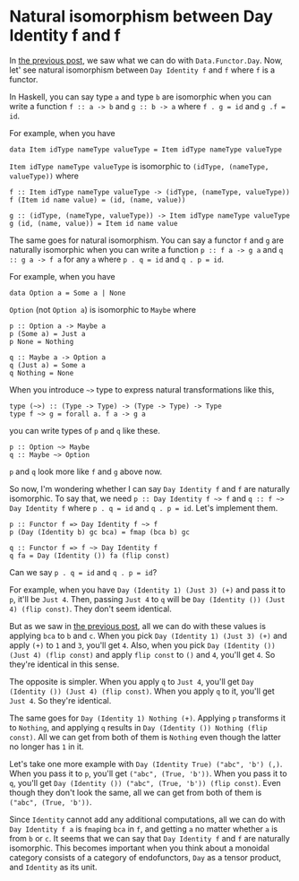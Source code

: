 # Natural isomorphism between Day Identity f and f

In [the previous post](./day.html), we saw what we can do with `Data.Functor.Day`. Now, let' see natural isomorphism between `Day Identity f` and `f` where `f` is a functor.

In Haskell, you can say type `a` and type `b` are isomorphic when you can write a function `f :: a -> b` and `g :: b -> a` where `f . g = id` and `g .f = id`.

For example, when you have

```
data Item idType nameType valueType = Item idType nameType valueType
```

`Item idType nameType valueType` is isomorphic to `(idType, (nameType, valueType))` where

```
f :: Item idType nameType valueType -> (idType, (nameType, valueType))
f (Item id name value) = (id, (name, value))

g :: (idType, (nameType, valueType)) -> Item idType nameType valueType
g (id, (name, value)) = Item id name value
```

The same goes for natural isomorphism. You can say a functor `f` and `g` are naturally isomorphic when you can write a function `p :: f a -> g a` and `q :: g a -> f a` for any `a` where `p . q = id` and `q . p = id`.

For example, when you have

```
data Option a = Some a | None
```

`Option` (not `Option a`) is isomorphic to `Maybe` where

```
p :: Option a -> Maybe a
p (Some a) = Just a
p None = Nothing

q :: Maybe a -> Option a
q (Just a) = Some a
q Nothing = None
```

When you introduce `~>` type to express natural transformations like this,

```
type (~>) :: (Type -> Type) -> (Type -> Type) -> Type
type f ~> g = forall a. f a -> g a
```

you can write types of `p` and `q` like these.

```
p :: Option ~> Maybe
q :: Maybe ~> Option
```

`p` and `q` look more like `f` and `g` above now.

So now, I'm wondering whether I can say `Day Identity f` and `f` are naturally isomorphic. To say that, we need `p :: Day Identity f ~> f` and `q :: f ~> Day Identity f` where `p . q = id` and `q . p = id`. Let's implement them.

```
p :: Functor f => Day Identity f ~> f
p (Day (Identity b) gc bca) = fmap (bca b) gc

q :: Functor f => f ~> Day Identity f
q fa = Day (Identity ()) fa (flip const)
```

Can we say `p . q = id` and `q . p = id`?

For example, when you have `Day (Identity 1) (Just 3) (+)` and pass it to `p`, it'll be `Just 4`. Then, passing `Just 4` to `q` will be `Day (Identity ()) (Just 4) (flip const)`. They don't seem identical.

But as we saw in [the previous post](./day.html), all we can do with these values is applying `bca` to `b` and `c`. When you pick `Day (Identity 1) (Just 3) (+)` and apply `(+)` to `1` and `3`, you'll get `4`. Also, when you pick `Day (Identity ()) (Just 4) (flip const)` and apply `flip const` to `()` and `4`, you'll get `4`. So they're identical in this sense.

The opposite is simpler. When you apply `q` to `Just 4`, you'll get `Day (Identity ()) (Just 4) (flip const)`. When you apply `q` to it, you'll get `Just 4`. So they're identical.

The same goes for `Day (Identity 1) Nothing (+)`. Applying `p` transforms it to `Nothing`, and applying `q` results in `Day (Identity ()) Nothing (flip const)`. All we can get from both of them is `Nothing` even though the latter no longer has `1` in it.

Let's take one more example with `Day (Identity True) ("abc", 'b') (,)`. When you pass it to `p`, you'll get `("abc", (True, 'b'))`. When you pass it to `q`, you'll get `Day (Identity ()) ("abc", (True, 'b')) (flip const)`. Even though they don't look the same, all we can get from both of them is `("abc", (True, 'b'))`.

Since `Identity` cannot add any additional computations, all we can do with `Day Identity f a` is `fmap`ing `bca` in `f`, and getting `a` no matter whether `a` is from `b` or `c`. It seems that we can say that `Day Identity f` and `f` are naturally isomorphic. This becomes important when you think about a monoidal category consists of a category of endofunctors, `Day` as a tensor product, and `Identity` as its unit.
